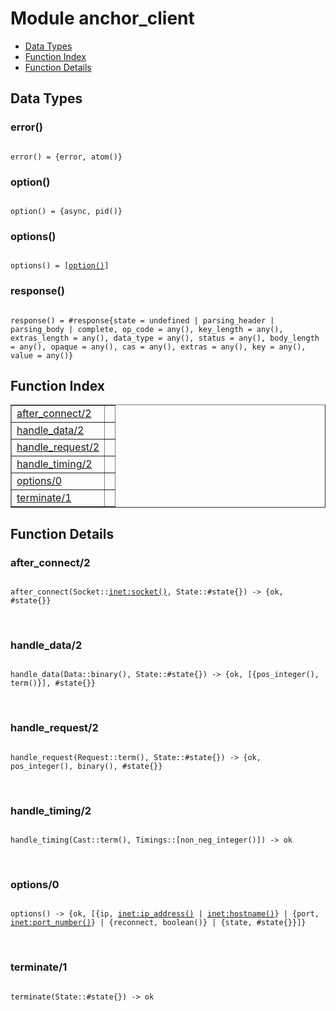 

# Module anchor_client #
* [Data Types](#types)
* [Function Index](#index)
* [Function Details](#functions)

<a name="types"></a>

## Data Types ##




### <a name="type-error">error()</a> ###


<pre><code>
error() = {error, atom()}
</code></pre>




### <a name="type-option">option()</a> ###


<pre><code>
option() = {async, pid()}
</code></pre>




### <a name="type-options">options()</a> ###


<pre><code>
options() = [<a href="#type-option">option()</a>]
</code></pre>




### <a name="type-response">response()</a> ###


<pre><code>
response() = #response{state = undefined | parsing_header | parsing_body | complete, op_code = any(), key_length = any(), extras_length = any(), data_type = any(), status = any(), body_length = any(), opaque = any(), cas = any(), extras = any(), key = any(), value = any()}
</code></pre>

<a name="index"></a>

## Function Index ##


<table width="100%" border="1" cellspacing="0" cellpadding="2" summary="function index"><tr><td valign="top"><a href="#after_connect-2">after_connect/2</a></td><td></td></tr><tr><td valign="top"><a href="#handle_data-2">handle_data/2</a></td><td></td></tr><tr><td valign="top"><a href="#handle_request-2">handle_request/2</a></td><td></td></tr><tr><td valign="top"><a href="#handle_timing-2">handle_timing/2</a></td><td></td></tr><tr><td valign="top"><a href="#options-0">options/0</a></td><td></td></tr><tr><td valign="top"><a href="#terminate-1">terminate/1</a></td><td></td></tr></table>


<a name="functions"></a>

## Function Details ##

<a name="after_connect-2"></a>

### after_connect/2 ###

<pre><code>
after_connect(Socket::<a href="inet.md#type-socket">inet:socket()</a>, State::#state{}) -&gt; {ok, #state{}}
</code></pre>
<br />

<a name="handle_data-2"></a>

### handle_data/2 ###

<pre><code>
handle_data(Data::binary(), State::#state{}) -&gt; {ok, [{pos_integer(), term()}], #state{}}
</code></pre>
<br />

<a name="handle_request-2"></a>

### handle_request/2 ###

<pre><code>
handle_request(Request::term(), State::#state{}) -&gt; {ok, pos_integer(), binary(), #state{}}
</code></pre>
<br />

<a name="handle_timing-2"></a>

### handle_timing/2 ###

<pre><code>
handle_timing(Cast::term(), Timings::[non_neg_integer()]) -&gt; ok
</code></pre>
<br />

<a name="options-0"></a>

### options/0 ###

<pre><code>
options() -&gt; {ok, [{ip, <a href="inet.md#type-ip_address">inet:ip_address()</a> | <a href="inet.md#type-hostname">inet:hostname()</a>} | {port, <a href="inet.md#type-port_number">inet:port_number()</a>} | {reconnect, boolean()} | {state, #state{}}]}
</code></pre>
<br />

<a name="terminate-1"></a>

### terminate/1 ###

<pre><code>
terminate(State::#state{}) -&gt; ok
</code></pre>
<br />

